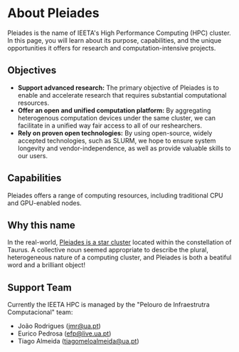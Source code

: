# About Pleiades

Pleiades is the name of IEETA's High Performance Computing (HPC) cluster.
In this page, you will learn about its purpose, capabilities, and the unique opportunities it offers for research and computation-intensive projects.

## Objectives

- **Support advanced research:** The primary objective of Pleiades is to enable and accelerate research that requires substantial computational resources.
- **Offer an open and unified computation platform:** By aggregating heterogenous computation devices under the same cluster, we can facilitate in a unified way fair access to all of our reshearchers.
- **Rely on proven open technologies:** By using open-source, widely accepted technologies, such as SLURM,
  we hope to ensure system longevity and vendor-independence, as well as provide valuable skills to our users.

## Capabilities

Pleiades offers a range of computing resources, including traditional CPU and GPU-enabled nodes. 

## Why this name

In the real-world, [Pleiades is a star cluster](https://en.wikipedia.org/wiki/Pleiades)
located within the constellation of Taurus.
A collective noun seemed appropriate to describe the plural, heterogeneous nature of a computing cluster,
and Pleiades is both a beatiful word and a brilliant object!

## Support Team

Currently the IEETA HPC is managed by the "Pelouro de Infraestrutra Computacional" team:

- João Rodrigues (jmr@ua.pt)
- Eurico Pedrosa (efp@live.ua.pt)
- Tiago Almeida (tiagomeloalmeida@ua.pt) 
